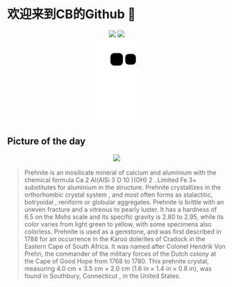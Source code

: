 
# 欢迎来到CB的Github 👋

<div align="center">
  <img height="137px" src="https://github-readme-stats.vercel.app/api?username=SuperCB&show_icons=true&theme=radical" />
  <img height="137px" src="https://github-readme-stats.vercel.app/api/top-langs/?username=SuperCB&hide_title=true&hide_border=true&layout=compact&langs_count=6&text_color=000&icon_color=fff" />
</div>


<div align="center">
    <img src="./contribution-snake/github-contribution-grid-snake.svg" />
</div>



## Picture of the day
<div align="center">
  <img width=400px src="https://upload.wikimedia.org/wikipedia/commons/thumb/4/45/Prehnite_-_Southbury%2C_Connecticut%2C_USA.jpg/450px-Prehnite_-_Southbury%2C_Connecticut%2C_USA.jpg" />
</div>

>Prehnite  is an  inosilicate  mineral of  calcium  and  aluminium  with the  chemical formula  Ca 2 Al(AlSi 3 O 10 )(OH) 2 . Limited  Fe 3+  substitutes for aluminium in the structure. Prehnite crystallizes in the  orthorhombic crystal system , and most often forms as stalactitic,  botryoidal , reniform or globular aggregates. Prehnite is brittle with an uneven fracture and a vitreous to pearly luster. It has a hardness of 6.5 on the  Mohs scale  and its  specific gravity  is 2.80 to 2.95, while its color varies from light green to yellow, with some specimens also colorless. Prehnite is used as a gemstone, and was first described in 1788 for an occurrence in the  Karoo dolerites  of  Cradock  in the  Eastern Cape  of South Africa. It was named after Colonel Hendrik Von Prehn, the commander of the military forces of the Dutch colony at the  Cape of Good Hope  from 1768 to 1780. This prehnite crystal, measuring 4.0 cm × 3.5 cm × 2.0 cm (1.6 in × 1.4 in × 0.8 in), was found in  Southbury, Connecticut , in the United States.


